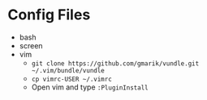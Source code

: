 # Config Files
* bash
* screen
* vim  
  * `git clone https://github.com/gmarik/vundle.git ~/.vim/bundle/vundle`  
  * `cp vimrc-USER ~/.vimrc`  
  * Open vim and type `:PluginInstall`
